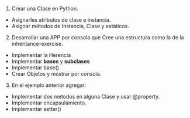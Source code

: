 1. Crear una Clase en Python.
  - Asignarles atributos de clase e instancia.
  - Asignar métodos de Instancia, Clase y estáticos.

2. Desarrollar una APP por consola que Cree una estructura como la de la  inheritance-exercise.
  -  Implementar la Herencia
  -  Implementar __bases__ y __subclases__
  -  Implementar base()
  -  Crear Objetos y mostrar por consola.    

3.  En el ejemplo anterior agregar:
  -  Implementar dos metodos en alguna Clase y usar @property.
  -  Implementar encapsulamiento.
  -  Implementar setter()
